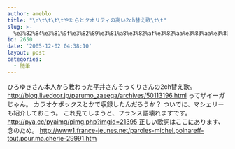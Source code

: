 ```yaml
---
author: ameblo
title: "\n\t\t\t\tやたらとクオリティの高い2ch替え歌\t\t"
slug: >-
  %e3%82%84%e3%81%9f%e3%82%89%e3%81%a8%e3%82%af%e3%82%aa%e3%83%aa%e3%83%86%e3%82%a3%e3%81%ae%e9%ab%98%e3%81%842ch%e6%9b%bf%e3%81%88%e6%ad%8c
id: 2650
date: '2005-12-02 04:38:10'
layout: post
categories:
  - 随筆
---
```


ひろゆきさん本人から教わった平井さんそっくりさんの2ch替え歌。 http://blog.livedoor.jp/parumo_zaeega/archives/50113196.html ってザイーガじゃん。 カラオケボックスとかで収録したんだろうか？ ついでに、マシェリーも紹介しておこう。 これ見てしまうと、フランス語壊れますです。 http://pya.cc/pyaimg/pimg.php?imgid=21395 正しい歌詞はここにあります、念のため。 http://www1.france-jeunes.net/paroles-michel.polnareff-tout.pour.ma.cherie-29991.htm